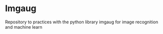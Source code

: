 # Imgaug
Repository to practices with the python library imgaug for image recognition and machine learn
